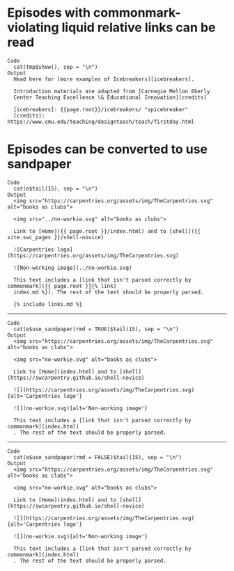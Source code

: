 # Episodes with commonmark-violating liquid relative links can be read

    Code
      cat(tmp$show(), sep = "\n")
    Output
      Head here for [more examples of Icebreakers][icebreakers].
      
      Introduction materials are adapted from [Carnegie Mellon Eberly
      Center Teaching Excellence \& Educational Innovation][credits]
      
      [icebreakers]: {{page.root}}/icebreakers/ "spicebreaker"
      [credits]: https://www.cmu.edu/teaching/designteach/teach/firstday.html
      
      

# Episodes can be converted to use sandpaper

    Code
      cat(e$tail(15), sep = "\n")
    Output
      <img src="https://carpentries.org/assets/img/TheCarpentries.svg" alt="books as clubs">
      
      <img src="../no-workie.svg" alt="books as clubs">
      
      Link to [Home]({{ page.root }}/index.html) and to [shell]({{ site.swc_pages }}/shell-novice)
      
      ![Carpentries logo](https://carpentries.org/assets/img/TheCarpentries.svg)
      
      ![Non-working image](../no-workie.svg)
      
      This text includes a [link that isn't parsed correctly by commonmark]({{ page.root }}{% link)
      index.md %}). The rest of the text should be properly parsed.
      
      {% include links.md %}
      

---

    Code
      cat(e$use_sandpaper(rmd = TRUE)$tail(15), sep = "\n")
    Output
      <img src="https://carpentries.org/assets/img/TheCarpentries.svg" alt="books as clubs">
      
      <img src="no-workie.svg" alt="books as clubs">
      
      Link to [Home](index.html) and to [shell](https://swcarpentry.github.io/shell-novice)
      
      ![](https://carpentries.org/assets/img/TheCarpentries.svg){alt='Carpentries logo'}
      
      ![](no-workie.svg){alt='Non-working image'}
      
      This text includes a [link that isn't parsed correctly by commonmark](index.html)
      . The rest of the text should be properly parsed.
      
      
      

---

    Code
      cat(e$use_sandpaper(rmd = FALSE)$tail(15), sep = "\n")
    Output
      <img src="https://carpentries.org/assets/img/TheCarpentries.svg" alt="books as clubs">
      
      <img src="no-workie.svg" alt="books as clubs">
      
      Link to [Home](index.html) and to [shell](https://swcarpentry.github.io/shell-novice)
      
      ![](https://carpentries.org/assets/img/TheCarpentries.svg){alt='Carpentries logo'}
      
      ![](no-workie.svg){alt='Non-working image'}
      
      This text includes a [link that isn't parsed correctly by commonmark](index.html)
      . The rest of the text should be properly parsed.
      
      
      

